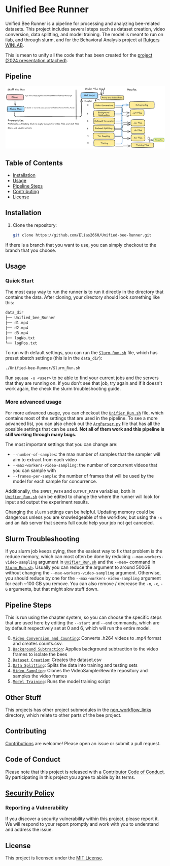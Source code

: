 # Unified Bee Runner

Unified Bee Runner is a pipeline for processing and analyzing bee-related datasets. This project includes several steps such as dataset creation, video conversion, data splitting, and model training. The model is meant to run on ilab, and through slurm, and for the Behavioral Analysis project at [Rutgers WINLAB](https://www.winlab.rutgers.edu/).

This is mean to unify all the code that has been created for the [project (2024 presentation attached)](https://docs.google.com/presentation/d/1j25c85SZ_8YPYvNdfubfVlN3Zx5B-090/edit?usp=sharing&ouid=110217722607110726120&rtpof=true&sd=true).

## Pipeline

![PipelineImage](RunImage.png)

## Table of Contents

- [Installation](#installation)
- [Usage](#usage)
- [Pipeline Steps](#pipeline-steps)
- [Contributing](#contributing)
- [License](#license)

## Installation

1. Clone the repository:

   ```sh
   git clone https://github.com/Elias2660/Unified-bee-Runner.git
   ```

If there is a branch that you want to use, you can simply checkout to the branch that you choose.

## Usage

<!-- To run the pipeline, use the provided [shell script](Unifier_Run.sh) in [SLURM](https://slurm.schedmd.com/documentation.html). If you don't want to, (this is not recommended though) you can execute it in your command line, though this will take a while:

**NOTE**: Do not `cd` into the `Unified-Bee-Runner` dir to run with default settings. They are configured to run in the dir containing the data. Your file structure should look like when you run the commands (you should be in data_dir): -->

### Quick Start

The most easy way to run the runner is to run it directly in the directory that contains the data. After cloning, your directory should look something like this:

```
data_dir
├── Unified_bee_Runner
├── d1.mp4
├── d2.mp4
├── d3.mp4
├── logNo.txt
└── logPos.txt
```

To run with default settings, you can run the [`Slurm_Run.sh`](Slurm_Run.sh) file, which has preset sbatch settings (this is in the `data_dir`):

```sh
./Unified-bee-Runner/Slurm_Run.sh
```

Run `squeue -u <user>` to be able to find your current jobs and the servers that they are running on. If you don't see that job, try again and if it doesn't work again, the check the slurm troubleshooting guide.

### More advanced usage

For more advanced usage, you can checkout the [`Unifier_Run.sh`](Unifier_Run.sh) file, which contains most of the settings that are used in the pipeline. To see a more advanced list, you can also check out the [`ArgParser.py`](ArgParser.py) file that has all the possible settings that can be used. **Not all of them work and this pipeline is still working through many bugs.**

The most important settings that you can change are:

- `--number-of-samples`: the max number of samples that the sampler will aim to extract from each video
- `--max-workers-video-sampling`: the number of concurrent videos that you can sample with
- `--frames-per-sample`: the number of frames that will be used by the model for each sample for concurrence.

Additionally, the `INPUT_PATH` and `OUTPUT_PATH` variables, both in [`Unifier_Run.sh`](Unifier_Run.sh) can be edited to change the where the runner will look for input and output the experiment results.

Changing the `slurm` settings can be helpful. Updating memory could be dangerous unless you are knowledgeable of the workflow, but using the `-x` and an ilab server that seems full could help your job not get canceled.

## Slurm Troubleshooting

If you slurm job keeps dying, then the easiest way to fix that problem is the reduce memory, which can most often be done by reducing `--max-workers-video-sampling` argument in [`Unifier_Run.sh`](Unifier_Run.sh) and the `--mem=` command in [`Slurm_Run.sh`](Slurm_Run.sh). Usually you can reduce the argument to around 500GB without changing the `--max-workers-video-sampling` argument. Otherwise, you should reduce by one for the `--max-workers-video-sampling` argument for each ~100 GB you remove. You can also remove / decrease the `-n`, `-c`, `-G` arguments, but that might slow stuff down. 

## Pipeline Steps

This is run using the chapter system, so you can choose the specific steps that are used here by editing the `--start` and `--end` commands, which are by default respectively set at 0 and 6, which will run the entire model.

0. [`Video Conversion and Counting`](https://github.com/Elias2660/Video_Frame_Counter): Converts .h264 videos to .mp4 format and creates counts.csv.
1. [`Background Subtraction`](https://github.com/Elias2660/Video_Subtractions): Applies background subtraction to the video frames to isolate the bees
2. [`Dataset Creation`](https://github.com/Elias2660/Dataset_Creator): Creates the dataset.csv
3. [`Data Splitting`](https://github.com/Elias2660/working_bee_analysis/blob/main/make_validation_training.py): Splits the data into training and testing sets
4. [`Video Sampling`](https://github.com/Elias2660/VideoSamplerRewrite): Clones the VideoSamplerRewrite repository and samples the video frames
5. [`Model Training`](https://github.com/bfirner/bee_analysis/blob/main/VidActRecTrain.py): Runs the model training script

## Other Stuff

This projects has other project submodules in the [non_workflow_links](non_workflow_links/) directory, which relate to other parts of the bee project.

## Contributing

[Contributions](CONTRIBUTING.md) are welcome! Please open an issue or submit a pull request.

## Code of Conduct

Please note that this project is released with a [Contributor Code of Conduct](CODE_OF_CONDUCT.md). By participating in this project you agree to abide by its terms.

## [Security Policy](SECURITY.md)

### Reporting a Vulnerability

If you discover a security vulnerability within this project, please report it. We will respond to your report promptly and work with you to understand and address the issue.

## License

This project is licensed under the [MIT License](LICENSE).
